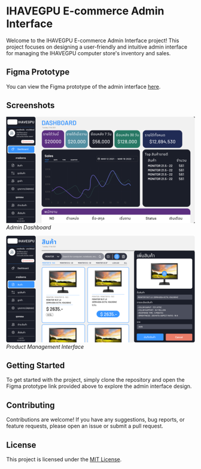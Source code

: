 # IHAVEGPU E-commerce Admin Interface

Welcome to the IHAVEGPU E-commerce Admin Interface project! This project focuses on designing a user-friendly and intuitive admin interface for managing the IHAVEGPU computer store's inventory and sales.

## Figma Prototype

You can view the Figma prototype of the admin interface [here](https://www.figma.com/proto/yxpEHDLsF31702r7SO94Xj/Ihavegup_mockup?type=design&node-id=1-268&t=c111xfdYkg4BTnxh-1&scaling=contain&page-id=0%3A1&mode=design).


## Screenshots

![Admin Dashboard](/screenshot/admin_dashboard.png)
*Admin Dashboard*

![Product Management](/screenshot/product_management.png)
*Product Management Interface*

## Getting Started

To get started with the project, simply clone the repository and open the Figma prototype link provided above to explore the admin interface design.

## Contributing

Contributions are welcome! If you have any suggestions, bug reports, or feature requests, please open an issue or submit a pull request.

## License

This project is licensed under the [MIT License](LICENSE).
